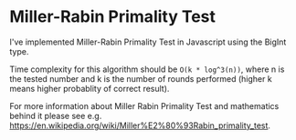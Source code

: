 # Miller-Rabin Primality Test

I've implemented Miller-Rabin Primality Test in Javascript using the BigInt type.

Time complexity for this algorithm should be ```O(k * log^3(n))```, where n is the tested number and k is the number of rounds performed (higher k means higher probablity of correct result).

For more information about Miller Rabin Primality Test and mathematics behind it please see e.g. https://en.wikipedia.org/wiki/Miller%E2%80%93Rabin_primality_test.
